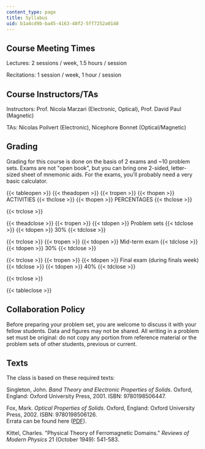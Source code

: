 ```yaml
---
content_type: page
title: Syllabus
uid: b1a4cd9b-ba45-4163-48f2-5ff7252a0148
---
```


Course Meeting Times
--------------------

Lectures: 2 sessions / week, 1.5 hours / session

Recitations: 1 session / week, 1 hour / session

Course Instructors/TAs
----------------------

Instructors: Prof. Nicola Marzari (Electronic, Optical), Prof. David Paul (Magnetic)

TAs: Nicolas Poilvert (Electronic), Nicephore Bonnet (Optical/Magnetic)

Grading
-------

Grading for this course is done on the basis of 2 exams and ~10 problem sets. Exams are not "open book", but you can bring one 2-sided, letter-sized sheet of mnemonic aids. For the exams, you'll probably need a very basic calculator.

{{< tableopen >}}
{{< theadopen >}}
{{< tropen >}}
{{< thopen >}}
ACTIVITIES
{{< thclose >}}
{{< thopen >}}
PERCENTAGES
{{< thclose >}}

{{< trclose >}}

{{< theadclose >}}
{{< tropen >}}
{{< tdopen >}}
Problem sets
{{< tdclose >}}
{{< tdopen >}}
30%
{{< tdclose >}}

{{< trclose >}}
{{< tropen >}}
{{< tdopen >}}
Mid-term exam
{{< tdclose >}}
{{< tdopen >}}
30%
{{< tdclose >}}

{{< trclose >}}
{{< tropen >}}
{{< tdopen >}}
Final exam (during finals week)
{{< tdclose >}}
{{< tdopen >}}
40%
{{< tdclose >}}

{{< trclose >}}

{{< tableclose >}}

Collaboration Policy
--------------------

Before preparing your problem set, you are welcome to discuss it with your fellow students. Data and figures may not be shared. All writing in a problem set must be original: do not copy any portion from reference material or the problem sets of other students, previous or current.

Texts
-----

The class is based on these required texts:

Singleton, John. _Band Theory and Electronic Properties of Solids_. Oxford, England: Oxford University Press, 2001. ISBN: 9780198506447.

Fox, Mark. _Optical Properties of Solids_. Oxford, England: Oxford University Press, 2002. ISBN: 9780198506126.  
Errata can be found here ([PDF](http://www.mark-fox.staff.shef.ac.uk/qo-errata.pdf)).

Kittel, Charles. "Physical Theory of Ferromagnetic Domains." _Reviews of Modern Physics_ 21 (October 1949): 541-583.